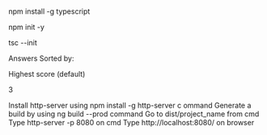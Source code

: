 # 
npm install -g typescript

npm init -y

tsc --init


Answers
Sorted by:

Highest score (default)

3

Install http-server using  npm install -g http-server c
ommand
Generate a build by using ng build --prod command
Go to dist/project_name from cmd
Type http-server -p 8080 on cmd
Type http://localhost:8080/ on browser

